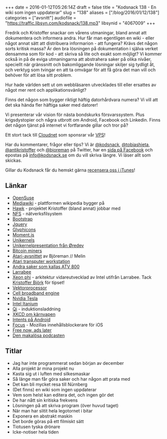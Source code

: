 +++
date = 2016-01-12T05:26:14Z
draft = false
title = "Kodsnack 138 - En wiki som ingen uppdaterar"
slug = "138"
aliases = ["/blog/2016/01/12/138"]
categories = ["avsnitt"]
audiofile = "https://traffic.libsyn.com/kodsnack/138.mp3"
libsynid = "4067009"
+++

Fredrik och Kristoffer snackar om vårens utmaningar, bland annat att dokumentera och informera andra. Hur får man egentligen en wiki - eller något annat sätt att distribuera informarion - att fungera? Krävs det någon sorts kritisk massa? Är den bra lösningen på dokumentation i själva verket densamma som för kod - att skriva så lite och exakt som möjligt? Vi kommer också in på de eviga utmaningarna att abstrahera saker på olika nivåer, speciellt när gränssnitt och bakomliggande lösningar skiljer sig tydligt åt, och verktyg som tvingar en att ta omvägar för att få göra det man vill och behöver för att lösa sitt problem.

Hur hade världen sett ut om webbläsaren utvecklades till eller ersattes av något mer rent och applikationsvänligt?

Finns det någon som bygger riktigt häftig datorhårdvara numera? Vi vill att det ska hända fler häftiga saker med datorer!

Vi presenterar vår vision för nästa bondskurks försvarssystem. Plus krigsdystopier och några utbrott om Android, Facebook och Linkedin. Finns det någon tjänst på internet vi fortfarande gillar och tror på?

Ett stort tack till [Cloudnet](http://www.cloudnet.se) som sponsrar vår [VPS](http://en.wikipedia.org/wiki/Virtual_private_server)!

Har du kommentarer, frågor eller tips? Vi är [@kodsnack](https://www.twitter.com/kodsnack), [@tobiashieta](https://www.twitter.com/tobiashieta), [@antikristoffer](https://www.twitter.com/antikristoffer) och [@bjoreman](https://www.twitter.com/bjoreman) på Twitter, har en [sida på Facebook](https://www.facebook.com/kodsnack) och epostas på [info@kodsnack.se](mailto:info@kodsnack.se) om du vill skriva längre. Vi läser allt som skickas.

Gillar du Kodsnack får du hemskt gärna [recensera oss i iTunes](http://itunes.apple.com/se/podcast/kodsnack/id561631498?l=en)!

## Länkar ##
* [OpenSuse](https://sv.opensuse.org/V%C3%A4lkommen_till_openSUSE.org)
* [Mediawiki](https://www.mediawiki.org/wiki/MediaWiki) - plattformen wikipedia bygger på
* [Hawk](http://clusterlabs.org/wiki/Hawk) - projektet Kristoffer (bland annat) jobbar med
* [NFS](https://en.wikipedia.org/wiki/Network_File_System) - nätverksfilsystem
* [Bootstrap](https://en.wikipedia.org/wiki/Bootstrap_%28front-end_framework%29)
* [Jquery](https://en.wikipedia.org/wiki/JQuery)
* [Glyphicons](http://glyphicons.com/)
* [Moment.js](http://momentjs.com/)
* [Unikernels](https://en.wikipedia.org/wiki/Unikernel)
* [Unikernelpresentation från Øredev](https://vimeo.com/144811096)
* [Bitcoin miners](https://www.bitcoinmining.com/bitcoin-mining-hardware/)
* [Atari-avsnittet](http://www.bjoremanmelin.se/podcast/avsnitt-10-cirkus-tramiel/) av Björeman // Melin
* [Atari transputer workstation](https://en.wikipedia.org/wiki/Atari_Transputer_Workstation)
* [Andra saker som kallas ATV 800](http://www.cfmoto.se/1.0.1.0/55/1/?item=prod_prod-s1%2F2)
* [Larrabee](https://en.wikipedia.org/wiki/Larrabee_%28microarchitecture%29)
* [Xeon phi](https://en.wikipedia.org/wiki/Xeon_Phi) - arkitektur vidareutvecklad av Intel utifrån Larrabee. Tack [Kristoffer Björk](https://twitter.com/dataolle) för tipset!
* [Vektorprocessor](https://en.wikipedia.org/wiki/Vector_processor)
* [Cell broadband engine](https://en.wikipedia.org/wiki/Cell_%28microprocessor%29)
* [Nvidia Tesla](https://en.wikipedia.org/wiki/Nvidia_Tesla)
* [Intel Itanium](https://en.wikipedia.org/wiki/Itanium)
* [Qi](https://en.wikipedia.org/wiki/Qi_%28inductive_power_standard%29) - induktionsladdning
* [XKCD om kärnvapen](http://xkcd.com/1626/)
* [Intents på Android](http://developer.android.com/guide/components/intents-filters.html)
* [Focus](https://blog.mozilla.org/futurereleases/2015/12/08/announcing-focus-by-firefox-a-content-blocker-for-ios/) - Mozillas innehållsblockerare för iOS
* [Free now, ads later](http://www.bjoreman.com/main.php?mainId=1821)
* [Den makalösa podcasten](http://denmakalosa.se/)

## Titlar ##
* Jag har inte programmerat sedan början av december
* Alla projekt är mina projekt nu
* Kasta sig ut i luften med silkesmaskar
* Så länge man får göra saker och har någon att prata med
* Det kan bli mycket resa till Nürnberg
* (Det finns) en wiki som ingen uppdaterar
* Vem som helst kan editera det, och ingen gör det
* De har nått sin kritiska frekvens
* Lösningen på att skriva program (över huvud taget)
* När man har slitit hela legotornet i bitar
* Exponera en abstrakt maskin
* Det borde göras på ett filmiskt sätt
* Tiotusen tyska drönare
* Icke-notiser hela tiden
